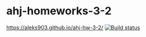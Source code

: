 # ahj-homeworks-3-2
https://aleks903.github.io/ahj-hw-3-2/
[![Build status](https://ci.appveyor.com/api/projects/status/ninecsw3nlh156h3?svg=true)](https://ci.appveyor.com/project/aleks903/ahj-hw-3-2)
